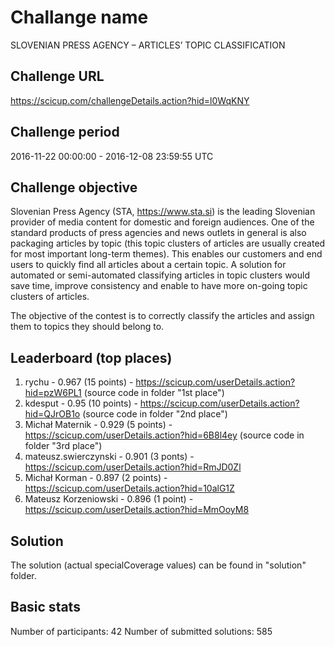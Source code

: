 # Challange name

SLOVENIAN PRESS AGENCY – ARTICLES’ TOPIC CLASSIFICATION

## Challenge URL

https://scicup.com/challengeDetails.action?hid=l0WqKNY

## Challenge period

2016-11-22 00:00:00 - 2016-12-08 23:59:55 UTC

## Challenge objective

Slovenian Press Agency (STA, https://www.sta.si) is the leading Slovenian provider of media content for domestic and foreign audiences. One of the standard products of press agencies and news outlets in general is also packaging articles by topic (this topic clusters of articles are usually created for most important long-term themes). This enables our customers and end users to quickly find all articles about a certain topic. A solution for automated or semi-automated classifying articles in topic clusters would save time, improve consistency and enable to have more on-going topic clusters of articles.

The objective of the contest is to correctly classify the articles and assign them to topics they should belong to.

## Leaderboard (top places)

1. rychu - 0.967 (15 points) - https://scicup.com/userDetails.action?hid=pzW6PL1 (source code in folder "1st place")
2. kdesput - 0.95 (10 points) - https://scicup.com/userDetails.action?hid=QJrOB1o (source code in folder "2nd place")
3. Michał Maternik - 0.929 (5 points) - https://scicup.com/userDetails.action?hid=6B8l4ey (source code in folder "3rd place")
4. mateusz.swierczynski - 0.901 (3 ponts) - https://scicup.com/userDetails.action?hid=RmJD0Zl
5. Michał Korman - 0.897 (2 points) - https://scicup.com/userDetails.action?hid=10alG1Z
6. Mateusz Korzeniowski - 0.896 (1 point) - https://scicup.com/userDetails.action?hid=MmOoyM8

## Solution

The solution (actual specialCoverage values) can be found in "solution" folder.

## Basic stats

Number of participants: 42
Number of submitted solutions: 585